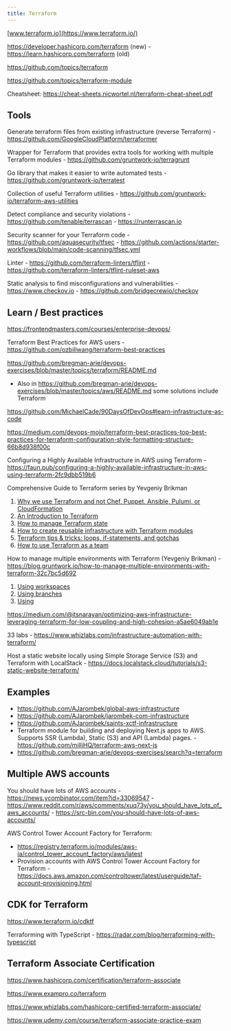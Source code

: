```yaml
---
title: Terraform
---
```


[www.terraform.io](https://www.terraform.io/)

https://developer.hashicorp.com/terraform (new) - https://learn.hashicorp.com/terraform (old)

https://github.com/topics/terraform

https://github.com/topics/terraform-module

Cheatsheet: https://cheat-sheets.nicwortel.nl/terraform-cheat-sheet.pdf

## Tools

Generate terraform files from existing infrastructure (reverse Terraform) - https://github.com/GoogleCloudPlatform/terraformer

Wrapper for Terraform that provides extra tools for working with multiple Terraform modules - https://github.com/gruntwork-io/terragrunt

Go library that makes it easier to write automated tests - https://github.com/gruntwork-io/terratest

Collection of useful Terraform utilities - https://github.com/gruntwork-io/terraform-aws-utilities

Detect compliance and security violations - https://github.com/tenable/terrascan - https://runterrascan.io

Security scanner for your Terraform code - https://github.com/aquasecurity/tfsec - https://github.com/actions/starter-workflows/blob/main/code-scanning/tfsec.yml

Linter - https://github.com/terraform-linters/tflint - https://github.com/terraform-linters/tflint-ruleset-aws

Static analysis to find misconfigurations and vulnerabilities - https://www.checkov.io - https://github.com/bridgecrewio/checkov

## Learn / Best practices

https://frontendmasters.com/courses/enterprise-devops/

Terraform Best Practices for AWS users - https://github.com/ozbillwang/terraform-best-practices

https://github.com/bregman-arie/devops-exercises/blob/master/topics/terraform/README.md

- Also in https://github.com/bregman-arie/devops-exercises/blob/master/topics/aws/README.md some solutions include Terraform

https://github.com/MichaelCade/90DaysOfDevOps#learn-infrastructure-as-code

https://medium.com/devops-mojo/terraform-best-practices-top-best-practices-for-terraform-configuration-style-formatting-structure-66b8d938f00c

Configuring a Highly Available Infrastructure in AWS using Terraform - https://faun.pub/configuring-a-highly-available-infrastructure-in-aws-using-terraform-2fc9dbb519b6

Comprehensive Guide to Terraform series by Yevgeniy Brikman

1. [Why we use Terraform and not Chef, Puppet, Ansible, Pulumi, or CloudFormation](https://blog.gruntwork.io/why-we-use-terraform-and-not-chef-puppet-ansible-saltstack-or-cloudformation-7989dad2865c)
2. [An Introduction to Terraform](https://blog.gruntwork.io/an-introduction-to-terraform-f17df9c6d180)
3. [How to manage Terraform state](https://blog.gruntwork.io/how-to-manage-terraform-state-28f5697e68fa)
4. [How to create reusable infrastructure with Terraform modules](https://blog.gruntwork.io/how-to-create-reusable-infrastructure-with-terraform-modules-25526d65f73d)
5. [Terraform tips & tricks: loops, if-statements, and gotchas](https://blog.gruntwork.io/terraform-tips-tricks-loops-if-statements-and-gotchas-f739bbae55f9)
6. [How to use Terraform as a team](https://blog.gruntwork.io/how-to-use-terraform-as-a-team-251bc1104973)

How to manage multiple environments with Terraform (Yevgeniy Brikman) - https://blog.gruntwork.io/how-to-manage-multiple-environments-with-terraform-32c7bc5d692

1. [Using workspaces](https://blog.gruntwork.io/how-to-manage-multiple-environments-with-terraform-using-workspaces-98680d89a03e)
2. [Using branches](https://blog.gruntwork.io/how-to-manage-multiple-environments-with-terraform-using-branches-875d1a2ee647)
3. [Using ](https://blog.gruntwork.io/how-to-manage-multiple-environments-with-terraform-using-terragrunt-2c3e32fc60a8)

https://medium.com/@itsnarayan/optimizing-aws-infrastructure-leveraging-terraform-for-low-coupling-and-high-cohesion-a5ae6049ab1e

33 labs - https://www.whizlabs.com/infrastructure-automation-with-terraform/

Host a static website locally using Simple Storage Service (S3) and Terraform with LocalStack - https://docs.localstack.cloud/tutorials/s3-static-website-terraform/

## Examples

- https://github.com/AJarombek/global-aws-infrastructure
- https://github.com/AJarombek/jarombek-com-infrastructure
- https://github.com/AJarombek/saints-xctf-infrastructure
- Terraform module for building and deploying Next.js apps to AWS. Supports SSR (Lambda), Static (S3) and API (Lambda) pages. - https://github.com/milliHQ/terraform-aws-next-js
- https://github.com/bregman-arie/devops-exercises/search?q=terraform

## Multiple AWS accounts

You should have lots of AWS accounts - https://news.ycombinator.com/item?id=33069547 - https://www.reddit.com/r/aws/comments/xuq73y/you_should_have_lots_of_aws_accounts/ - https://src-bin.com/you-should-have-lots-of-aws-accounts/

AWS Control Tower Account Factory for Terraform:

- https://registry.terraform.io/modules/aws-ia/control_tower_account_factory/aws/latest
- Provision accounts with AWS Control Tower Account Factory for Terraform - https://docs.aws.amazon.com/controltower/latest/userguide/taf-account-provisioning.html

## CDK for Terraform

https://www.terraform.io/cdktf

Terraforming with TypeScript - https://radar.com/blog/terraforming-with-typescript

## Terraform Associate Certification

https://www.hashicorp.com/certification/terraform-associate

https://www.exampro.co/terraform

https://www.whizlabs.com/hashicorp-certified-terraform-associate/

https://www.udemy.com/course/terraform-associate-practice-exam
